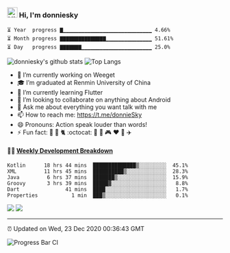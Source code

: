 ### <img src='https://qpluspicture.oss-cn-beijing.aliyuncs.com/6LjjQA/Hi.gif' alt='Hi' width="24"/> Hi, I'm donniesky 

<!-- year_progress starts -->

```text
⏳ Year  progress ▇▁▁▁▁▁▁▁▁▁▁▁▁▁▁▁▁▁▁▁▁▁▁▁▁▁▁▁▁▁ 4.66%
⏳ Month progress ▇▇▇▇▇▇▇▇▇▇▇▇▇▇▇▁▁▁▁▁▁▁▁▁▁▁▁▁▁▁ 51.61%
⏳ Day   progress ▇▇▇▇▇▇▇▁▁▁▁▁▁▁▁▁▁▁▁▁▁▁▁▁▁▁▁▁▁▁ 25.0%
```

<!-- year_progress ends -->

![donniesky's github stats](https://bad-apple-github-readme.vercel.app/api?show_bg=1&username=donniesky&show_icons=true&theme=dracula)
![Top Langs](https://github-readme-stats.vercel.app/api/top-langs/?username=donniesky&hide=TeX&layout=compact&theme=dracula)

- 🔭 I’m currently working on Weeget
- 🎓 I’m graduated at Renmin University of China
- 🌱 I’m currently learning Flutter
- 👯 I’m looking to collaborate on anything about Android
- 💬 Ask me about everything you want talk with me
- 📫 How to reach me: https://t.me/donnieSky
- 😄 Pronouns: Action speak louder than words!
- ⚡ Fun fact: 👫 🐶 🐈 :octocat: 🏀 🚴 🎮 :hearts: 🍚 ✈️

#### 🏊‍♂️ <a href="https://gist.github.com/donniesky/f1cb72d6b3792a01b11ad06820022053" target="_blank">Weekly Development Breakdown</a>

<!-- code_time starts -->

```text
Kotlin      18 hrs 44 mins  ██████████████▒░░░░░░░░░  45.1%
XML         11 hrs 45 mins  ██████████▒░░░░░░░░░░░░░  28.3%
Java         6 hrs 37 mins  ███████▒░░░░░░░░░░░░░░░░  15.9%
Groovy       3 hrs 39 mins  █████▓░░░░░░░░░░░░░░░░░░   8.8%
Dart               41 mins  ████░░░░░░░░░░░░░░░░░░░░   1.7%
Properties           1 min  ███▒░░░░░░░░░░░░░░░░░░░░   0.1%
```

<!-- code_time ends -->

[<img src="https://img.shields.io/badge/Twitter-%40donniesky-blue">](https://twitter.com/donnieSky815)
[<img src="https://img.shields.io/badge/Email-donniesky.me%40gmail.com-orange">](mailto:donniesky.me@gmail.com)

---
⏰ Updated on Wed, 23 Dec 2020 00:36:43 GMT

![Progress Bar CI](https://github.com/donniesky/donniesky/workflows/Progress%20Bar%20CI/badge.svg)
